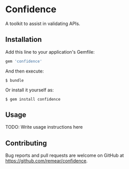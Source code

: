 # Confidence

A toolkit to assist in validating APIs.

## Installation

Add this line to your application's Gemfile:

```ruby
gem 'confidence'
```

And then execute:

    $ bundle

Or install it yourself as:

    $ gem install confidence

## Usage

TODO: Write usage instructions here

## Contributing

Bug reports and pull requests are welcome on GitHub at https://github.com/remear/confidence.

